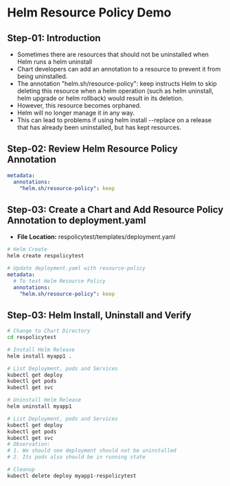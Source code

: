 # Helm Resource Policy Demo

## Step-01: Introduction

- Sometimes there are resources that should not be uninstalled when Helm runs a helm uninstall
- Chart developers can add an annotation to a resource to prevent it from being uninstalled.
- The annotation "helm.sh/resource-policy": keep instructs Helm to skip deleting this resource when a helm operation (such as helm uninstall, helm upgrade or helm rollback) would result in its deletion.
- However, this resource becomes orphaned.
- Helm will no longer manage it in any way.
- This can lead to problems if using helm install --replace on a release that has already been uninstalled, but has kept resources.

## Step-02: Review Helm Resource Policy Annotation

```yaml
metadata:
  annotations:
    "helm.sh/resource-policy": keep
```
## Step-03: Create a Chart and Add Resource Policy Annotation to deployment.yaml

- **File Location:** respolicytest/templates/deployment.yaml

```sh
# Helm Create
helm create respolicytest
```

```yaml
# Update deployment.yaml with resource-policy
metadata:
  # To test Helm Resource Policy
  annotations:
    "helm.sh/resource-policy": keep
```

## Step-03: Helm Install, Uninstall and Verify

```sh
# Change to Chart Directory
cd respolicytest

# Install Helm Release
helm install myapp1 .

# List Deployment, pods and Services
kubectl get deploy
kubectl get pods
kubectl get svc

# Uninstall Helm Release
helm uninstall myapp1

# List Deployment, pods and Services
kubectl get deploy
kubectl get pods
kubectl get svc
# Observation:
# 1. We should see deployment should not be uninstalled
# 2. Its pods also should be in running state

# Cleanup
kubectl delete deploy myapp1-respolicytest
```
